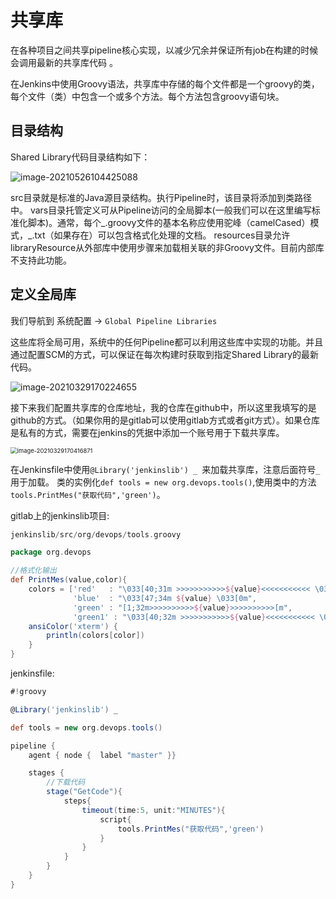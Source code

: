 #  共享库

在各种项目之间共享pipeline核心实现，以减少冗余并保证所有job在构建的时候会调用最新的共享库代码 。

在Jenkins中使用Groovy语法，共享库中存储的每个文件都是一个groovy的类，每个文件（类）中包含一个或多个方法。每个方法包含groovy语句块。

##  目录结构

Shared Library代码目录结构如下： 

![image-20210526104425088](https://gitee.com/c_honghui/picture/raw/master/img/20210526104431.png)

src目录就是标准的Java源目录结构。执行Pipeline时，该目录将添加到类路径中。 
vars目录托管定义可从Pipeline访问的全局脚本\(一般我们可以在这里编写标准化脚本\)。通常，每个_.groovy文件的基本名称应使用驼峰（camelCased）模式，_.txt（如果存在）可以包含格式化处理的文档。
resources目录允许libraryResource从外部库中使用步骤来加载相关联的非Groovy文件。目前内部库不支持此功能。

## 定义全局库

我们导航到 系统配置 ->  `Global Pipeline Libraries`

这些库将全局可用，系统中的任何Pipeline都可以利用这些库中实现的功能。并且通过配置SCM的方式，可以保证在每次构建时获取到指定Shared Library的最新代码。

![image-20210329170224655](https://gitee.com/c_honghui/picture/raw/master/img/20210329170338.png)

接下来我们配置共享库的仓库地址，我的仓库在github中，所以这里我填写的是github的方式。（如果你用的是gitlab可以使用gitlab方式或者git方式）。如果仓库是私有的方式，需要在jenkins的凭据中添加一个账号用于下载共享库。

<img src="https://gitee.com/c_honghui/picture/raw/master/img/20210329170417.png" alt="image-20210329170416871" style="zoom:67%;" />



在Jenkinsfile中使用`@Library('jenkinslib') _ `来加载共享库，注意后面符号`_`用于加载。 
类的实例化`def tools = new org.devops.tools()`,使用类中的方法`tools.PrintMes("获取代码",'green')`。



gitlab上的jenkinslib项目:

```groovy
jenkinslib/src/org/devops/tools.groovy

package org.devops

//格式化输出
def PrintMes(value,color){
    colors = ['red'   : "\033[40;31m >>>>>>>>>>>${value}<<<<<<<<<<< \033[0m",
              'blue'  : "\033[47;34m ${value} \033[0m",
              'green' : "[1;32m>>>>>>>>>>${value}>>>>>>>>>>[m",
              'green1' : "\033[40;32m >>>>>>>>>>>${value}<<<<<<<<<<< \033[0m" ]
    ansiColor('xterm') {
        println(colors[color])
    }
}
```

jenkinsfile:

```groovy
#!groovy

@Library('jenkinslib') _     

def tools = new org.devops.tools()

pipeline {
    agent { node {  label "master" }}

    stages {
        //下载代码
        stage("GetCode"){ 
            steps{  
                timeout(time:5, unit:"MINUTES"){   
                    script{ 
                        tools.PrintMes("获取代码",'green')
                    }
                }
            }
        }
    }
}
```

